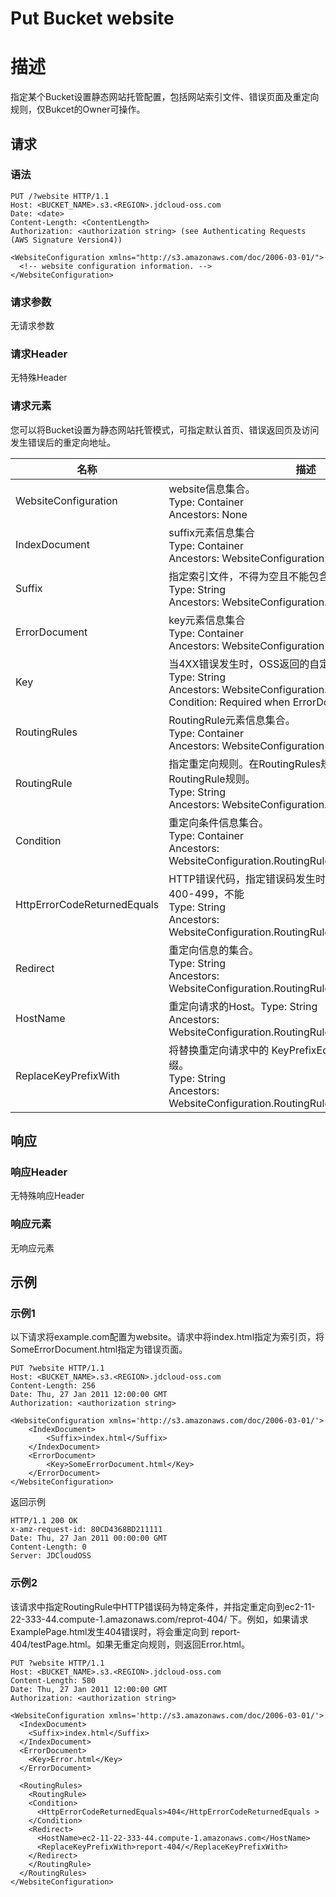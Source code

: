 # Put Bucket website

# 描述
指定某个Bucket设置静态网站托管配置，包括网站索引文件、错误页面及重定向规则，仅Bukcet的Owner可操作。

## 请求
### 语法
```
PUT /?website HTTP/1.1
Host: <BUCKET_NAME>.s3.<REGION>.jdcloud-oss.com
Date: <date>
Content-Length: <ContentLength>
Authorization: <authorization string> (see Authenticating Requests (AWS Signature Version4))

<WebsiteConfiguration xmlns="http://s3.amazonaws.com/doc/2006-03-01/">
  <!-- website configuration information. -->
</WebsiteConfiguration>
```
### 请求参数
无请求参数
### 请求Header
无特殊Header
### 请求元素
您可以将Bucket设置为静态网站托管模式，可指定默认首页、错误返回页及访问发生错误后的重定向地址。

名称|描述|必须
---|---|---
WebsiteConfiguration|website信息集合。<br>Type: Container<br>Ancestors: None|是
IndexDocument|suffix元素信息集合<br>Type: Container<br>Ancestors: WebsiteConfiguration|是
Suffix|指定索引文件，不得为空且不能包含"/"字符，如index.html。<br>Type: String<br>Ancestors: WebsiteConfiguration.IndexDocument|是
ErrorDocument|key元素信息集合<br>Type: Container<br>Ancestors: WebsiteConfiguration|否
Key|当4XX错误发生时，OSS返回的自定义错误页面。<br>Type: String<br>Ancestors: WebsiteConfiguration.ErrorDocument<br>Condition: Required when ErrorDocument is specified.|指定ErrorDocument是必须
RoutingRules|RoutingRule元素信息集合。<br>Type: Container<br>Ancestors: WebsiteConfiguration|否
RoutingRule|指定重定向规则。在RoutingRules规则中，至少包含一个RoutingRule规则。<br>Type: String<br>Ancestors: WebsiteConfiguration.RoutingRules|否
Condition|重定向条件信息集合。<br>Type: Container<br>Ancestors: WebsiteConfiguration.RoutingRules.RoutingRule|否
HttpErrorCodeReturnedEquals|HTTP错误代码，指定错误码发生时，则进行重定向。范围为400-499，不能<br>Type: String<br>Ancestors: WebsiteConfiguration.RoutingRules.RoutingRule.Condition|否
Redirect|重定向信息的集合。<br>Type: String<br>Ancestors: WebsiteConfiguration.RoutingRules.RoutingRule|否
HostName|重定向请求的Host。Type: String<br>Ancestors: WebsiteConfiguration.RoutingRules.RoutingRule.Redirect|否
ReplaceKeyPrefixWith|将替换重定向请求中的 KeyPrefixEquals 值的对象键名称的前缀。<br>Type: String<br>Ancestors: WebsiteConfiguration.RoutingRules.RoutingRule.Redirect|否

## 响应
### 响应Header
无特殊响应Header
### 响应元素
无响应元素

## 示例
### 示例1
以下请求将example.com配置为website。请求中将index.html指定为索引页，将SomeErrorDocument.html指定为错误页面。
```
PUT ?website HTTP/1.1
Host: <BUCKET_NAME>.s3.<REGION>.jdcloud-oss.com
Content-Length: 256
Date: Thu, 27 Jan 2011 12:00:00 GMT
Authorization: <authorization string>

<WebsiteConfiguration xmlns='http://s3.amazonaws.com/doc/2006-03-01/'>
    <IndexDocument>
        <Suffix>index.html</Suffix>
    </IndexDocument>
    <ErrorDocument>
        <Key>SomeErrorDocument.html</Key>
    </ErrorDocument>
</WebsiteConfiguration>
```
返回示例
```
HTTP/1.1 200 OK
x-amz-request-id: 80CD4368BD211111
Date: Thu, 27 Jan 2011 00:00:00 GMT
Content-Length: 0
Server: JDCloudOSS
```

### 示例2
该请求中指定RoutingRule中HTTP错误码为特定条件，并指定重定向到ec2-11-22-333-44.compute-1.amazonaws.com/reprot-404/ 下。例如，如果请求ExamplePage.html发生404错误时，将会重定向到 report-404/testPage.html。如果无重定向规则，则返回Error.html。
```
PUT ?website HTTP/1.1
Host: <BUCKET_NAME>.s3.<REGION>.jdcloud-oss.com
Content-Length: 580
Date: Thu, 27 Jan 2011 12:00:00 GMT
Authorization: <authorization string>

<WebsiteConfiguration xmlns='http://s3.amazonaws.com/doc/2006-03-01/'>
  <IndexDocument>
    <Suffix>index.html</Suffix>
  </IndexDocument>
  <ErrorDocument>
    <Key>Error.html</Key>
  </ErrorDocument>

  <RoutingRules>
    <RoutingRule>
    <Condition>
      <HttpErrorCodeReturnedEquals>404</HttpErrorCodeReturnedEquals >
    </Condition>
    <Redirect>
      <HostName>ec2-11-22-333-44.compute-1.amazonaws.com</HostName>
      <ReplaceKeyPrefixWith>report-404/</ReplaceKeyPrefixWith>
    </Redirect>
    </RoutingRule>
  </RoutingRules>
</WebsiteConfiguration>
```
